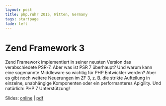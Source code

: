 ```yaml
---
layout: post
title: php.ruhr 2015, Witten, Germany
tags: startpage
fade: left
---
```

# Zend Framework 3
Zend Framework implementiert in seiner neusten Version das verabschiedete PSR-7. Aber was ist PSR 7 überhaupt? Und warum kann eine sogenannte Middleware so wichtig für PHP Entwickler werden? Aber es gibt noch weitere Neuerungen im ZF 3, z. B. die strikte Aufteilung in einzelne, unabhängige Komponenten oder ein performanteres Apigility. Und natürlich: PHP 7 Unterstützung!

Slides: [online](https://5square.github.io/talks/2015/2015-11-01-phpruhr-Zend-Framework-3) |  [pdf](https://5square.github.io/talks/2015/2015-11-01-phpruhr-Zend-Framework-3/ZF3.pdf)
